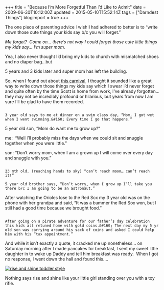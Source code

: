 +++
title = "Because I’m More Forgetful Than I’d Like to Admit"
date = 2009-06-30T10:12:00Z
updated = 2015-05-10T15:52:14Z
tags = ["Darndest Things"]
blogimport = true 
+++

The one piece of parenting advice I wish I had adhered to better is to “write down those cute things your kids say b/c you will forget.”&#160; 

_Me forget?&#160; Come on… there’s not way I could forget those cute little things my kids say… I’m super mom._

Yea, I also never thought I’d bring my kids to church with mismatched shoes and no diaper bag…but

5 years and 3 kids later and super mom has left the building.&#160; 

So, when I found out about [this carnival](http://notbefore7.blogspot.com/2009/06/tiny-talk-tuesday_30.html), I thought it sounded like a great way to write down those things my kids say which I swear I’d never forget and quite often by the time Scott is home from work, I've already forgotten…they may not be incredibly profound or hilarious, but years from now I am sure I’ll be glad to have them recorded.&#160; 

~~~~~~~~~~~~~~~~~~~~~~~~~~~~~~~~~~~~~~~~~~~~~~~~~~~

3 year old says to me at dinner on a swim class day, “Mom, I got wet when I went swimming.&#160; Every time I go that happens.”

~~~~~~~~~~~~~~~~~~~~~~~~~~~~~~~~~~~~~~~~~~~~~~~~~~~~~

5 year old son, “Mom do want me to grow up?”&#160; 

me:&#160; “Well I’ll probably miss the days when we could sit and snuggle together when you were little.”

son: “Don’t worry mom, when I am a grown up I will come over every day and snuggle with you.”

~~~~~~~~~~~~~~~~~~~~~~~~~~~~~~~~~~~~~~~~~~~~~~~~~~~~~

23 mth old, (reaching hands to sky) “can’t reach moon… can’t reach it!”

5 year old brother says, “Don’t worry, when I grow up I’ll take you there b/c I am going to be an astronaut.”

~~~~~~~~~~~~~~~~~~~~~~~~~~~~~~~~~~~~~~~~~~~~~~~~~~~~~

After watching the Orioles lose to the Red Sox my 3 year old was on the phone with her grandpa and said, “It was a bummer the Red Sox won, but I still had a good time because we brought food.”

~~~~~~~~~~~~~~~~~~~~~~~~~~~~~~~~~~~~~~~~~~~~~~~~~~~~~

After going on a pirate adventure for our father’s day celebration this kids all retuned home with gold coins.&#160; The next day my 5 yr old son was carrying around his sack of coins and asked I could help him with his “tax appointment.”

~~~~~~~~~~~~~~~~~~~~~~~~~~~~~~~~~~~~~~~~~~~~~~~~~~~~~

And while it isn’t exactly a quote, it cracked me up nonetheless… on Saturday morning after I made pancakes for breakfast, I sent my sweet little daughter in to wake up Daddy and tell him breakfast was ready.&#160; When I got no response, I went down the hall and found this….

[![rise and shine toddler style](https://latc.s3.amazonaws.com/wp-content/uploads/2009/06/IMG_9211.jpg "rise and shine toddler style")](https://latc.s3.amazonaws.com/wp-content/uploads/2009/06/IMG_9211.jpg) 

Nothing says rise and shine like your little girl standing over you with a toy rifle. 
